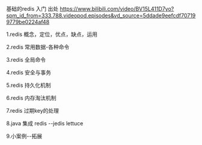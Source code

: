 基础的redis 入门 出处 https://www.bilibili.com/video/BV15L411D7yo?spm_id_from=333.788.videopod.episodes&vd_source=5ddade9eefcdf707199779be0224af48

1.redis 概念，定位，优点，缺点，运用

2.redis 常用数据-各种命令

3.redis 全局命令

4.redis 安全与事务

5.redis 持久化机制

6.redis 内存淘汰机制

7.redis 过期key的处理

8.java 集成 redis --jedis lettuce

9.小案例--拓展
